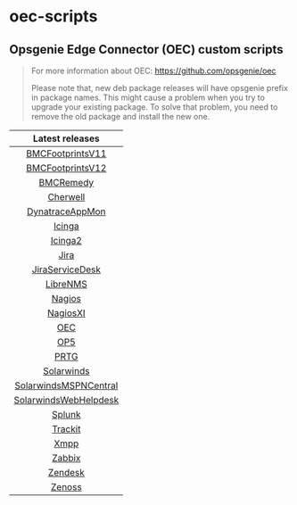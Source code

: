 # oec-scripts

## Opsgenie Edge Connector (OEC) custom scripts
  
> For more information about OEC: https://github.com/opsgenie/oec
>
> Please note that, new deb package releases will have opsgenie prefix in package names. This might cause a problem when you try to upgrade your existing package. To solve that problem, you need to remove the old package and install the new one.

| Latest releases |
| :-------------: |
| [BMCFootprintsV11](https://github.com/opsgenie/oec-scripts/releases/tag/BMCFootprintsV11-1.1.2_oec-1.1.2) |
| [BMCFootprintsV12](https://github.com/opsgenie/oec-scripts/releases/tag/BMCFootprintsV12-1.1.2_oec-1.1.2) |
| [BMCRemedy](https://github.com/opsgenie/oec-scripts/releases/tag/BMCRemedy-1.1.2_oec-1.1.2) |
| [Cherwell](https://github.com/opsgenie/oec-scripts/releases/tag/Cherwell-1.1.3_oec-1.1.2) |
| [DynatraceAppMon](https://github.com/opsgenie/oec-scripts/releases/tag/DynatraceAppMon-1.1.2_oec-1.1.2) |
| [Icinga](https://github.com/opsgenie/oec-scripts/releases/tag/Icinga-1.1.3_oec-1.1.2) |
| [Icinga2](https://github.com/opsgenie/oec-scripts/releases/tag/Icinga2-1.1.4_oec-1.1.2) |
| [Jira](https://github.com/opsgenie/oec-scripts/releases/tag/Jira-1.1.2_oec-1.1.2) |
| [JiraServiceDesk](https://github.com/opsgenie/oec-scripts/releases/tag/JiraServiceDesk-1.1.3_oec-1.1.2) |
| [LibreNMS](https://github.com/opsgenie/oec-scripts/releases/tag/LibreNMS-1.1.2_oec-1.1.2) |
| [Nagios](https://github.com/opsgenie/oec-scripts/releases/tag/Nagios-1.1.2_oec-1.1.2) |
| [NagiosXI](https://github.com/opsgenie/oec-scripts/releases/tag/NagiosXI-1.1.2_oec-1.1.2) |
| [OEC](https://github.com/opsgenie/oec-scripts/releases/tag/OEC-1.1.2_oec-1.1.2) |
| [OP5](https://github.com/opsgenie/oec-scripts/releases/tag/OP5-1.1.1_oec-1.1.2) |
| [PRTG](https://github.com/opsgenie/oec-scripts/releases/tag/PRTG-1.1.1_oec-1.1.2) |
| [Solarwinds](https://github.com/opsgenie/oec-scripts/releases/tag/Solarwinds-1.1.1_oec-1.1.2) |
| [SolarwindsMSPNCentral](https://github.com/opsgenie/oec-scripts/releases/tag/SolarwindsMSPNCentral-1.1.1_oec-1.1.2) |
| [SolarwindsWebHelpdesk](https://github.com/opsgenie/oec-scripts/releases/tag/SolarwindsWebHelpdesk-1.1.1_oec-1.1.2) |
| [Splunk](https://github.com/opsgenie/oec-scripts/releases/tag/Splunk-1.1.2_oec-1.1.2) |
| [Trackit](https://github.com/opsgenie/oec-scripts/releases/tag/Trackit-1.1.1_oec-1.1.2) |
| [Xmpp](https://github.com/opsgenie/oec-scripts/releases/tag/Xmpp-1.1.1_oec-1.1.2) |
| [Zabbix](https://github.com/opsgenie/oec-scripts/releases/tag/Zabbix-1.1.2_oec-1.1.2) |
| [Zendesk](https://github.com/opsgenie/oec-scripts/releases/tag/Zendesk-1.1.1_oec-1.1.2) |
| [Zenoss](https://github.com/opsgenie/oec-scripts/releases/tag/Zenoss-1.1.1_oec-1.1.2) |